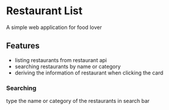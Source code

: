 # Restaurant List
A simple web application for food lover

## Features
- listing restaurants from restaurant api
- searching restaurants by name or category
- deriving the information of restaurant when clicking the card

### Searching
type the name or category of the restaurants in search bar